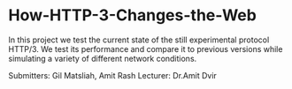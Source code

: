 # How-HTTP-3-Changes-the-Web

In this project we test the current state of the still experimental protocol HTTP/3.
We test its performance and compare it to previous versions while simulating a variety of different network conditions.

Submitters: Gil Matsliah, Amit Rash
Lecturer: Dr.Amit Dvir
